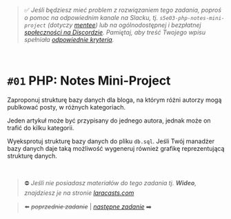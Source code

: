 > :white_check_mark: *Jeśli będziesz mieć problem z rozwiązaniem tego zadania, poproś o pomoc na odpowiednim kanale na Slacku, tj. `s5e03-php-notes-mini-project` (dotyczy [mentee](https://devmentor.pl/mentoring/)) lub na ogólnodostępnej i bezpłatnej [społeczności na Discordzie](https://devmentor.pl/discord). Pamiętaj, aby treść Twojego wpisu spełniała [odpowiednie kryteria](https://devmentor.pl/jak-prosic-o-pomoc/).*

&nbsp;

# `#01` PHP: Notes Mini-Project


Zaproponuj strukturę bazy danych dla bloga, na którym różni autorzy mogą publkować posty, w różnych kategoriach.

Jeden artykuł może być przypisany do jednego autora, jednak może on trafić do kilku kategorii.

Wyeksprotuj strukturę bazy danych do pliku `db.sql`. Jeśli Twój manadżer bazy danych daje taką możliwość wygeneruj również grafikę reprezentującą strukturę danych.


&nbsp;
> :no_entry: *Jeśli nie posiadasz materiałów do tego zadania tj. **Wideo**, znajdziesz je na stronie [laracasts.com](https://laracasts.com/referral/bogolubow)*

> :arrow_left: ~~*poprzednie zadanie*~~ | [*następne zadanie*](./../02) :arrow_right:
